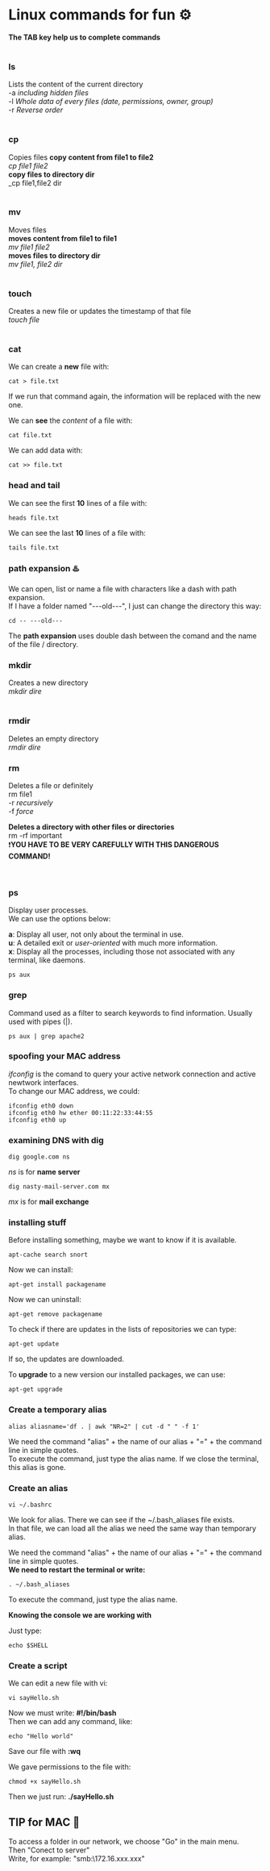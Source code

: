 # Linux commands for fun ⚙️ 

__The TAB key help us to complete commands__ <br/>
<br/>

### ls
Lists the content of the current directory <br />
-a _including hidden files_ <br />
-l _Whole data of every files (date, permissions, owner, group)_ <br />
-r _Reverse order_ <br />
<br />

### cp
Copies files
__copy content from file1 to file2__ <br /> 
_cp file1 file2_ <br />
__copy files to directory dir__ <br />
_cp file1,file2 dir <br />
<br />

### mv
Moves files <br />
__moves content from file1 to file1__ <br />
_mv file1 file2_ <br />
__moves files to directory dir__ <br />
_mv file1, file2 dir_ <br />
<br />

### touch
Creates a new file or updates the timestamp of that file <br />
_touch file_ <br />
<br />

### cat

We can create a __new__ file with: <br/>

```terminal
cat > file.txt
```
If we run that command again, the information will be replaced with the new one. <br/>

We can __see__ the _content_ of a file with: <br/>

```terminal
cat file.txt
```

We can add data with: <br/>

```terminal
cat >> file.txt
```

### head and tail

We can see the first __10__ lines of a file with: <br/>

```terminal
heads file.txt
```

We can see the last __10__ lines of a file with: <br/>

```terminal
tails file.txt
```

### path expansion ♨️ 

We can open, list or name a file with characters like a dash with path expansion. <br/>
If I have a folder named "---old---", I just can change the directory this way: <br/>

```terminal
cd -- ---old---
```

The __path expansion__ uses double dash between the comand and the name of the file / directory. <br/>

### mkdir
Creates a new directory <br />
_mkdir dire_ <br />
<br />

### rmdir
Deletes an empty directory <br />
_rmdir dire_ <br />

### rm
Deletes a file or definitely <br />
rm file1 <br />
-r _recursively_ <br />
-f _force_ <br />

__Deletes a directory with other files or directories__ <br />
rm -rf important <br />
❗__YOU HAVE TO BE VERY CAREFULLY WITH THIS DANGEROUS COMMAND!__ 

<br/>

### ps
Display user processes. <br/>
We can use the options below: <br/>

__a__: Display all user, not only about the terminal in use. <br/>
__u__: A detailed exit or _user-oriented_ with much more information. <br/>
__x__: Display all the processes, including those not associated with any terminal, like daemons. <br/>

```terminal
ps aux
```

### grep
Command used as a filter to search keywords to find information. Usually used with pipes (|). <br/>

```terminal
ps aux | grep apache2
```

### spoofing your MAC address

_ifconfig_ is the comand to query your active network connection and active newtwork interfaces. <br/>
To change our MAC address, we could: <br/>

```terminal
ifconfig eth0 down
ifconfig eth0 hw ether 00:11:22:33:44:55
ifconfig eth0 up
```

### examining DNS with dig

```terminal
dig google.com ns
```

_ns_ is for __name server__ <br/>


```terminal
dig nasty-mail-server.com mx
```

_mx_ is for __mail exchange__ <br/>

### installing stuff

Before installing something, maybe we want to know if it is available. <br/>

```terminal
apt-cache search snort
```

Now we can install: <br/>

```terminal
apt-get install packagename
```

Now we can uninstall: <br/>

```terminal
apt-get remove packagename
```

To check if there are updates in the lists of repositories we can type: <br/>

```terminal
apt-get update
```

If so, the updates are downloaded. <br/>

To __upgrade__ to a new version our installed packages, we can use: <br/>

```terminal
apt-get upgrade
```

### Create a temporary alias

```terminal
alias aliasname='df . | awk "NR=2" | cut -d " " -f 1'
```

We need the command "alias" + the name of our alias + "=" + the command line in simple quotes. <br/>
To execute the command, just type the alias name. If we close the terminal, this alias is gone. <br/>

### Create an alias

```terminal
vi ~/.bashrc
```

We look for alias. There we can see if the ~/.bash_aliases file exists.<br/>
In that file, we can load all the alias we need the same way than temporary alias. <br/>

We need the command "alias" + the name of our alias + "=" + the command line in simple quotes. <br/>
__We need to restart the terminal or write:__ <br/>

```terminal
. ~/.bash_aliases
```

To execute the command, just type the alias name. <br/>

__Knowing the console we are working with__ <br/>

Just type: <br/>

```terminal
echo $SHELL
```

### Create a script

We can edit a new file with vi: <br/>

```terminal
vi sayHello.sh
```

Now we must write: __#!/bin/bash__ <br/>
Then we can add any command, like: 

```terminal
echo "Hello world"
```

Save our file with __:wq__ <br/>

We gave permissions to the file with: <br/>
```terminal
chmod +x sayHello.sh
```

Then we just run: __./sayHello.sh__ <br/>

## TIP for MAC 🍎 
To access a folder in our network, we choose "Go" in the main menu. <br/>
Then "Conect to server" <br/>
Write, for example: "smb:\\172.16.xxx.xxx"<br/>









